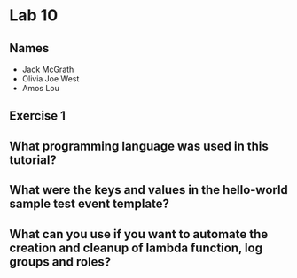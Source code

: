 # Lab 10

## Names
* Jack McGrath
* Olivia Joe West
* Amos Lou

## Exercise 1
What programming language was used in this tutorial?
- 

What were the keys and values in the hello-world sample test event template?
- 

What can you use if you want to automate the creation and cleanup of lambda function, log groups and roles?
- 

